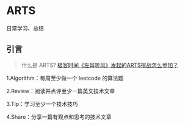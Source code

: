 # ARTS
日常学习、总结

## 引言
> 什么是 ARTS? [极客时间《左耳听风》发起的ARTS挑战怎么参加？](https://www.zhihu.com/question/301150832)

1.Algorithm：每周至少做一个 leetcode 的算法题

2.Review：阅读并点评至少一篇英文技术文章

3.Tip：学习至少一个技术技巧

4.Share：分享一篇有观点和思考的技术文章

